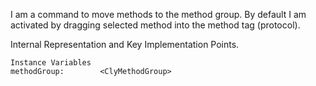 I am a command to move methods to the method group.
By default I am activated by dragging selected method into the method tag (protocol).
 
Internal Representation and Key Implementation Points.

    Instance Variables
	methodGroup:		<ClyMethodGroup>